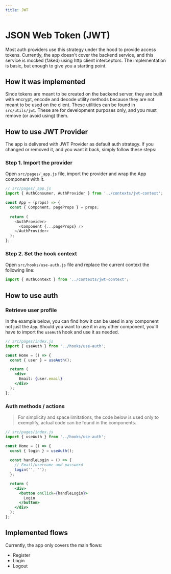 ```yaml
---
title: JWT
---
```


# JSON Web Token (JWT)

Most auth providers use this strategy under the hood to provide access tokens. Currently, the app
doesn't cover the backend service, and this service is mocked (faked) using http client
interceptors. The implementation is basic, but enough to give you a starting point.

## How it was implemented

Since tokens are meant to be created on the backend server, they are built with encrypt, encode and
decode utility methods because they are not meant to be used on the client. These utilities can be
found in `src/utils/jwt`. These are for development purposes only, and you must remove (or avoid
using) them.

## How to use JWT Provider

The app is delivered with JWT Provider as default auth strategy. If you changed or removed it, and
you want it back, simply follow these steps:

### Step 1. Import the provider

Open `src/pages/_app.js` file, import the provider and wrap the App component with it.

```js
// src/pages/_app.js
import { AuthConsumer, AuthProvider } from '../contexts/jwt-context';

const App = (props) => {
  const { Component, pageProps } = props;
    
  return (
    <AuthProvider>
      <Component {...pageProps} />
    </AuthProvider>
  );
};
```

### Step 2. Set the hook context

Open `src/hooks/use-auth.js` file and replace the current context the following line:

```js
import { AuthContext } from '../contexts/jwt-context';
```

## How to use auth

### Retrieve user profile

In the example below, you can find how it can be used in any component not just the `App`. Should
you want to use it in any other component, you'll have to import the `useAuth` hook and use it as
needed.

```jsx
// src/pages/index.js
import { useAuth } from '../hooks/use-auth';

const Home = () => {
  const { user } = useAuth();

  return (
    <div>
      Email: {user.email}
    </div>
  );
};
```

### Auth methods / actions

> For simplicity and space limitations, the code below is used only to exemplify, actual code can be found in the components.

```jsx
// src/pages/index.js
import { useAuth } from '../hooks/use-auth';

const Home = () => {
  const { login } = useAuth();
  
  const handleLogin = () => {
    // Email/username and password
    login('', '');
  };

  return (
    <div>
      <button onClick={handleLogin}>
        Login
      </button>
    </div>
  );
};
```

## Implemented flows

Currently, the app only covers the main flows:

- Register
- Login
- Logout
